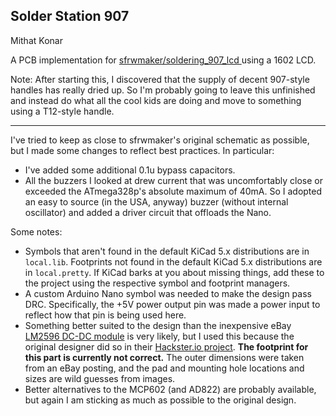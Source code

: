 Solder Station 907
------------------

Mithat Konar

A PCB implementation for [sfrwmaker/soldering_907_lcd
](https://github.com/sfrwmaker/soldering_907_lcd) using a 1602 LCD.

Note: After starting this, I discovered that the supply of decent 907-style handles has really dried up. So I'm probably going to leave this unfinished and instead do what all the cool kids are doing and move to something using a T12-style handle.

---------------------------------

I've tried to keep as close to sfrwmaker's original schematic as possible, but I made some changes to reflect best practices. In particular:

* I've added some additional 0.1u bypass capacitors.
* All the buzzers I looked at drew current that was uncomfortably close or exceeded the ATmega328p's absolute maximum of 40mA. So I adopted an easy to source (in the USA, anyway) buzzer (without internal oscillator) and added a driver circuit that offloads the Nano.

Some notes:
* Symbols that aren't found in the default KiCad 5.x distributions are in `local.lib`. Footprints not found in the default KiCad 5.x distributions are in `local.pretty`. If KiCad barks at you about missing things, add these to the project using the respective symbol and footprint managers.
* A custom Arduino Nano symbol was needed to make the design pass DRC. Specifically, the +5V power output pin was made a power input to reflect how that pin is being used here.
* Something better suited to the design than the inexpensive eBay [LM2596 DC-DC module](https://www.ebay.com/itm/10-PCS-LM2596-DC-DC-buck-adjustable-step-down-Power-Supply-Converter-module-/221920170517?hash=item33ab791215:g:5zEAAOSw~bFWKKJO) is very likely, but I used this because the original designer did so  in their [Hackster.io project](https://www.hackster.io/sfrwmaker/soldering-iron-controller-for-hakko-907-v-2-fc75d7). **The footprint for this part is currently not correct.** The outer dimensions were taken from an eBay posting, and the pad and mounting hole locations and sizes are wild guesses from images.
* Better alternatives to the MCP602 (and AD822) are probably available, but again I am sticking as much as possible to the original design.
